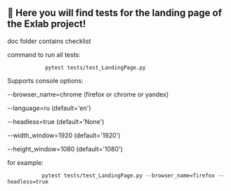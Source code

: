 ## 🌈 Here you will find tests for the landing page of the Exlab project!

doc folder contains checklist

command to run all tests:

                pytest tests/test_LandingPage.py



Supports console options:

--browser_name=chrome  (firefox or chrome or yandex)

--language=ru  (default='en')

--headless=true  (default='None')

--width_window=1920  (default='1920')

--height_window=1080  (default='1080')

for example:

               pytest tests/test_LandingPage.py --browser_name=firefox --headless=true
